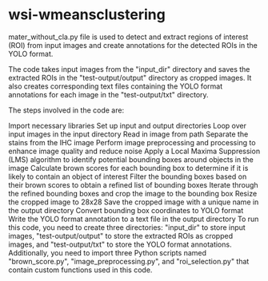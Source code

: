 # wsi-wmeansclustering

mater_without_cla.py file is used to detect and extract regions of interest (ROI) from input images and create annotations for the detected ROIs in the YOLO format.

The code takes input images from the "input_dir" directory and saves the extracted ROIs in the "test-output/output" directory as cropped images. It also creates corresponding text files containing the YOLO format annotations for each image in the "test-output/txt" directory.

The steps involved in the code are:

Import necessary libraries
Set up input and output directories
Loop over input images in the input directory
Read in image from path
Separate the stains from the IHC image
Perform image preprocessing and processing to enhance image quality and reduce noise
Apply a Local Maxima Suppression (LMS) algorithm to identify potential bounding boxes around objects in the image
Calculate brown scores for each bounding box to determine if it is likely to contain an object of interest
Filter the bounding boxes based on their brown scores to obtain a refined list of bounding boxes
Iterate through the refined bounding boxes and crop the image to the bounding box
Resize the cropped image to 28x28
Save the cropped image with a unique name in the output directory
Convert bounding box coordinates to YOLO format
Write the YOLO format annotation to a text file in the output directory
To run this code, you need to create three directories: "input_dir" to store input images, "test-output/output" to store the extracted ROIs as cropped images, and "test-output/txt" to store the YOLO format annotations. Additionally, you need to import three Python scripts named "brown_score.py", "image_preprocessing.py", and "roi_selection.py" that contain custom functions used in this code.
